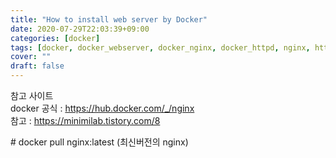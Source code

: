 ```yaml
---
title: "How to install web server by Docker"
date: 2020-07-29T22:03:39+09:00
categories: [docker]
tags: [docker, docker_webserver, docker_nginx, docker_httpd, nginx, httpd]
cover: ""
draft: false
---
```

참고 사이트  
docker 공식 : <https://hub.docker.com/_/nginx>  
참고 : <https://minimilab.tistory.com/8>

\# docker pull nginx:latest (최신버전의 nginx)
